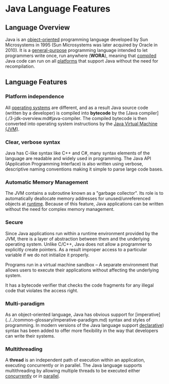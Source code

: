 # Java Language Features

## Language Overview 

Java is an [object-oriented](../../common-glossary/object-oriented-programming.md) programming language developed by Sun Microsystems in 1995 (Sun Microsystems was later acquired by Oracle in 2010). It is a [general-purpose](../../common-glossary/general-purpose-language.md) programming language intended to let programmers write once, run anywhere (**WORA**), meaning that [compiled](../../common-glossary/compilation.md) Java code can run on all [platforms](../../common-glossary/software-platform.md) that support Java without the need for recompilation.


## Language Features

### Platform independence

All [operating systems](../common-glossary/operating-system.md) are different, and as a result Java source code (written by a developer) is compiled into **bytecode** by the [Java compiler](./3-jdk-overview.md#java-compiler. The compiled bytecode is then converted into operating system instructions by the [Java Virtual Machine (JVM)](./jvm-overview.md). 

### Clear, verbose syntax

Java has C-like syntax like C++ and C#, many syntax elements of the language are readable and widely used in programming. The Java API (Application Programming Interface) is also written using verbose, descriptive naming conventions making it simple to parse large code bases.

### Automatic Memory Management

The JVM contains a subroutine known as a "garbage collector". Its role is to automatically deallocate memory addresses for unused/unreferenced objects at [runtime](../../common-glossary/runtime-environment.md). Because of this feature, Java applications can be written without the need for complex memory management.

### Secure 

Since Java applications run within a runtime environment provided by the JVM, there is a layer of abstraction between them and the underlying operating system. Unlike C/C++, Java does not allow a programmer to explicitly create pointers. As a result improper access to a particular variable if we do not initialize it properly.

Programs run in a virtual machine sandbox – A separate environment that allows users to execute their applications without affecting the underlying system.

It has a bytecode verifier that checks the code fragments for any illegal code that violates the access right.

### Multi-paradigm 

As an object-oriented language, Java has obvious support for [imperative] (../../common-glossary/imperative-paradigm.md) syntax and styles of programming. In modern versions of the Java language support [declarative](../../common-glossary/declarative-paradigm.md)) syntax has been added to offer more flexibility in the way that developers can write their systems.

### Multithreading

A **thread** is an independent path of execution within an application, executing concurrently or in parallel. The Java language supports multithreading by allowing multiple threads to be executed either [concurrently](../common-glossary/concurrency.md) or in [parallel](../common-glossary/parallelism.md).